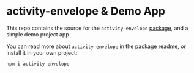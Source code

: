 # activity-envelope & Demo App

This repo contains the source for the `activity-envelope` [package](https://www.npmjs.com/package/activity-envelope), and a simple demo project app.

You can read more about `activity-envelope` in the [package readme](/activity-envelope/README.md), or install it in your own project:

```
npm i activity-envelope
```
